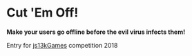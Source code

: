 # Cut 'Em Off!

**Make your users go offline before the evil virus infects them!**

Entry for [js13kGames](http://js13kgames.com) competition 2018
